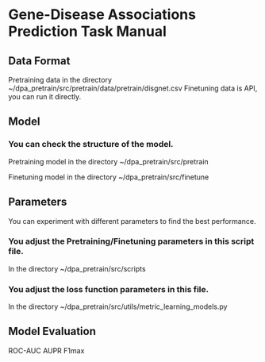 # Gene-Disease Associations Prediction Task Manual


## Data Format

Pretraining data in the directory ~/dpa_pretrain/src/pretrain/data/pretrain/disgnet.csv
Finetuning data is API, you can run it directly.


## Model

### You can check the structure of the model.

 Pretraining model in the directory ~/dpa_pretrain/src/pretrain 

 
 Finetuning model in the directory ~/dpa_pretrain/src/finetune


## Parameters

You can experiment with different parameters to find the best performance. 

### You adjust the Pretraining/Finetuning parameters in this script file.
In the directory ~/dpa_pretrain/src/scripts

### You adjust the loss function parameters in this file.
In the directory ~/dpa_pretrain/src/utils/metric_learning_models.py

## Model Evaluation
ROC-AUC AUPR F1max
